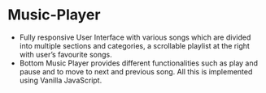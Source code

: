 # Music-Player
-	Fully responsive User Interface with various songs which are divided into multiple sections and categories, a scrollable playlist at the right with user’s favourite songs.
-	Bottom Music Player provides different functionalities such as play and pause and to move to next and previous song. All this is implemented using Vanilla JavaScript.  
